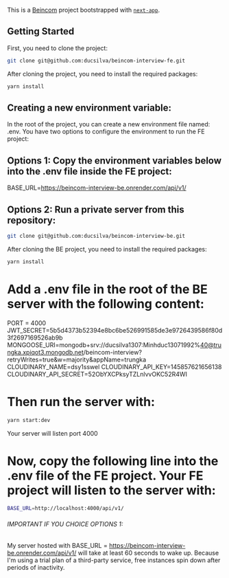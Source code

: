 This is a [Beincom](https://github.com/ducsilva/beincom-interview-fe) project bootstrapped with [`next-app`](https://github.com/vercel/next.js/tree/canary/packages/create-next-app).

## Getting Started

First, you need to clone the project:

```bash
git clone git@github.com:ducsilva/beincom-interview-fe.git
```

After cloning the project, you need to install the required packages:

```bash
yarn install
```

## Creating a new environment variable:

In the root of the project, you can create a new environment file named: .env. You have two options to configure the environment to run the FE project:

## Options 1: Copy the environment variables below into the .env file inside the FE project:

BASE_URL=https://beincom-interview-be.onrender.com/api/v1/

## Options 2: Run a private server from this repository:

```bash
git clone git@github.com:ducsilva/beincom-interview-be.git
```

After cloning the BE project, you need to install the required packages:

```bash
yarn install
```

# Add a .env file in the root of the BE server with the following content:

PORT = 4000
JWT_SECRET=5b5d4373b52394e8bc6be526991585de3e9726439586f80d3f2697169526ab9b
MONGOOSE_URI=mongodb+srv://ducsilva1307:Minhduc13071992%40@trungka.xpiqot3.mongodb.net/beincom-interview?retryWrites=true&w=majority&appName=trungka
CLOUDINARY_NAME=dsy1sswel
CLOUDINARY_API_KEY=145857621656138
CLOUDINARY_API_SECRET=52ObYXCPksyTZLnlvvOKC52R4WI

# Then run the server with:

```bash
yarn start:dev
```

Your server will listen port 4000

# Now, copy the following line into the .env file of the FE project. Your FE project will listen to the server with:

```bash
BASE_URL=http://localhost:4000/api/v1/
```

###### IMPORTANT IF YOU CHOICE OPTIONS 1:

My server hosted with BASE_URL = https://beincom-interview-be.onrender.com/api/v1/ will take at least 60 seconds to wake up. Because I'm using a trial plan of a third-party service, free instances spin down after periods of inactivity.
